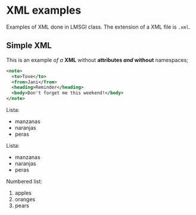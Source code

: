 # XML examples

Examples of XML done in LMSGI class. The extension of a XML file is `.xml`.

## Simple XML

This is an example _of a_ **XML** without **attributes _and_ without** namespaces;

```xml
<note>
  <to>Tove</to>
  <from>Jani</from>
  <heading>Reminder</heading>
  <body>Don't forget me this weekend!</body>
</note>
```
Lista:

  * manzanas
  * naranjas
  * peras
  
Lista:

  - manzanas
  - naranjas
  - peras
  
Numbered list:

  1. apples
  2. oranges
  3. pears
